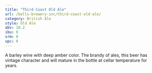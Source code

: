 ```yaml
---
title: "Third Coast Old Ale"
url: /bells-brewery-inc/third-coast-old-ale/
category: British Ale
style: Old Ale
abv: 10.2
ibu: 0
srm: 0
upc: 0
---
```

A barley wine with deep amber color. The brandy of ales, this beer has vintage character and will mature in the bottle at cellar temperature for years.
